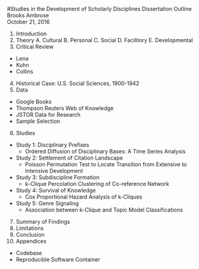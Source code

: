 #Studies in the Development of Scholarly Disciplines
Dissertation Outline  
Brooks Ambrose  
October 21, 2016

1. Introduction
2. Theory
  A. Cultural
  B. Personal
  C. Social
  D. Facilitory
  E. Developmental
3. Critical Review
  * Lena
  * Kuhn
  * Collins
4. Historical Case: U.S. Social Sciences, 1900-1942
5. Data
  * Google Books
  * Thompson Reuters Web of Knowledge
  * JSTOR Data for Research
  * Sample Selection
6. Studies
  * Study 1: Disciplinary Prefixes
    - Ordered Diffusion of Disciplinary Bases: A Time Series Analysis
  * Study 2: Settlement of Citation Landscape
    - Poisson Permutation Test to Locate Transition from Extensive to Intensive Development
  * Study 3: Subdiscipline Formation
    - k-Clique Percolation Clustering of Co-reference Network
  * Study 4: Survival of Knowledge
    - Cox Proportional Hazard Analysis of k-Cliques
  * Study 5: Genre Signaling
    - Association between k-Clique and Topic Model Classifications
7. Summary of Findings
8. Limitations
9. Conclusion
10. Appendices
  * Codebase
  * Reproducible Software Container
